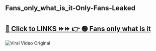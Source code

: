 
 ## Fans_only_what_is_it-Only-Fans-Leaked

# <h2><a href="https://clipsfans.com/Fans_only_what_is_it&ref=git">🔗 Click to LINKS ⏩⏩ 👉 🟢 Fans only what is it </a></h2>

<a href="https://clipsfans.com/Fans_only_what_is_it&ref=git" rel="nofollow" data-target="animated-image.originalLink"><img src="https://i.ibb.co.com/xMMVF88/686577567.gif" alt="Viral Video Original" style="max-width: 100%; display: inline-block;" data-target="animated-image.originalImage"></a>
